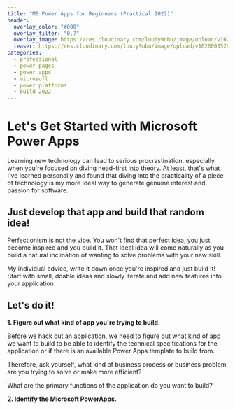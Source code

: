 ```yaml
---
title: "MS Power Apps for Beginners (Practical 2022)"
header:
  overlay_color: "#000"
  overlay_filter: "0.7"
  overlay_image: https://res.cloudinary.com/louiy9obu/image/upload/v1626002590/letisias_projects_fjlv67.png
  teaser: https://res.cloudinary.com/louiy9obu/image/upload/v1626003528/500x300projects_dbt5xc.png
categories:
  - professional
  - power pages
  - power apps
  - microsoft
  - power platforms
  - build 2022
---
```


# Let's Get Started with Microsoft Power Apps

Learning new technology can lead to serious procrastination, especially when you're focused on diving head-first into theory. At least, that's what I've learned personally and found that diving into the practicality of a piece of technology is my more ideal way to generate genuine interest and passion for software.

## Just develop that app and build that random idea!

Perfectionism is not the vibe. You won't find that perfect idea, you just become inspired and you build it. That ideal idea will come naturally as you build a natural inclination of wanting to solve problems with your new skill.

My individual advice, write it down once you're inspired and just build it! Start with small, doable ideas and slowly iterate and add new features into your application.

## Let's do it!

**1. Figure out what kind of app you're trying to build.**

Before we hack out an application, we need to figure out what kind of app we want to build to be able to identify the technical specifications for the application or if there is an available Power Apps template to build from.

Therefore, ask yourself, what kind of business process or business problem are you trying to solve or make more efficient?

What are the primary functions of the application do you want to build?

**2. Identify the Microsoft PowerApps.**